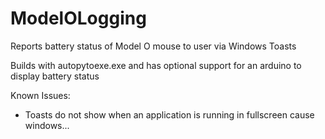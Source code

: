# ModelOLogging

Reports battery status of Model O mouse to user via Windows Toasts

Builds with autopytoexe.exe and has optional support for an arduino to display battery status

Known Issues:
 - Toasts do not show when an application is running in fullscreen cause windows...